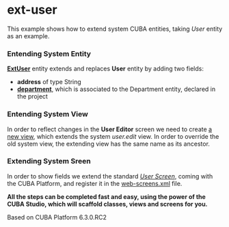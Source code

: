 # ext-user

This example shows how to extend system CUBA entities, taking _User_ entity as an example.


### Entending System Entity

[__ExtUser__](modules/global/src/com/company/extuser/entity/ExtUser.java) entity extends and replaces __User__ entity by adding two fields:

- __address__ of type String
- [__department__](modules/global/src/com/company/extuser/entity/Department.java), which is associated to the Department entity, declared in the project 

### Entending System View

In order to reflect changes in the __User Editor__ screen we need to create [a new view](modules/global/src/views.xml), which extends the system _user.edit_ view. In order to override the old system view, the extending view has the same name as its ancestor.

### Extending System Sreen

In order to show fields we extend the standard [_User Screen_](modules/web/src/com/company/extuser/web/useredit/ext-user-edit.xml), coming with the CUBA Platform, and register it in the [web-screens.xml](modules/web/src/web-screens.xml) file.

__All the steps can be completed fast and easy, using the power of the CUBA Studio, which will scaffold classes, views and screens for you.__

Based on CUBA Platform 6.3.0.RC2
